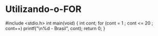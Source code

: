 # Utilizando-o-FOR
#include <stdio.h>
int main(void) {
  int cont;
  for (cont = 1 ; cont <= 20 ; cont++) 
  printf("\n%d - Brasil", cont);
  return 0;
}
